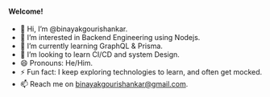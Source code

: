 #### Welcome!
- 👋 Hi, I’m @binayakgourishankar.
- 👀 I’m interested in Backend Engineering using Nodejs.
- 🌱 I’m currently learning GraphQL & Prisma.
- 💞️ I’m looking to learn CI/CD and system Design.
- 😄 Pronouns: He/Him.
- ⚡ Fun fact: I keep exploring technologies to learn, and often get mocked.
- 📫 Reach me on binayakgourishankar@gmail.com.
